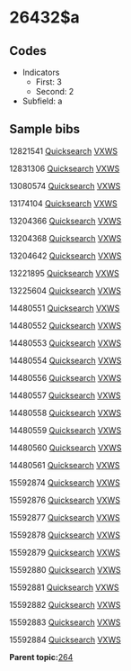 # 26432$a

## Codes

-   Indicators
    -   First: 3
    -   Second: 2
-   Subfield: a

## Sample bibs

12821541 [Quicksearch](https://search.library.yale.edu/catalog/12821541) [VXWS](http://prodorbis.library.yale.edu:7014/vxws/GetHoldingsService?bibId=12821541)

12831306 [Quicksearch](https://search.library.yale.edu/catalog/12831306) [VXWS](http://prodorbis.library.yale.edu:7014/vxws/GetHoldingsService?bibId=12831306)

13080574 [Quicksearch](https://search.library.yale.edu/catalog/13080574) [VXWS](http://prodorbis.library.yale.edu:7014/vxws/GetHoldingsService?bibId=13080574)

13174104 [Quicksearch](https://search.library.yale.edu/catalog/13174104) [VXWS](http://prodorbis.library.yale.edu:7014/vxws/GetHoldingsService?bibId=13174104)

13204366 [Quicksearch](https://search.library.yale.edu/catalog/13204366) [VXWS](http://prodorbis.library.yale.edu:7014/vxws/GetHoldingsService?bibId=13204366)

13204368 [Quicksearch](https://search.library.yale.edu/catalog/13204368) [VXWS](http://prodorbis.library.yale.edu:7014/vxws/GetHoldingsService?bibId=13204368)

13204642 [Quicksearch](https://search.library.yale.edu/catalog/13204642) [VXWS](http://prodorbis.library.yale.edu:7014/vxws/GetHoldingsService?bibId=13204642)

13221895 [Quicksearch](https://search.library.yale.edu/catalog/13221895) [VXWS](http://prodorbis.library.yale.edu:7014/vxws/GetHoldingsService?bibId=13221895)

13225604 [Quicksearch](https://search.library.yale.edu/catalog/13225604) [VXWS](http://prodorbis.library.yale.edu:7014/vxws/GetHoldingsService?bibId=13225604)

14480551 [Quicksearch](https://search.library.yale.edu/catalog/14480551) [VXWS](http://prodorbis.library.yale.edu:7014/vxws/GetHoldingsService?bibId=14480551)

14480552 [Quicksearch](https://search.library.yale.edu/catalog/14480552) [VXWS](http://prodorbis.library.yale.edu:7014/vxws/GetHoldingsService?bibId=14480552)

14480553 [Quicksearch](https://search.library.yale.edu/catalog/14480553) [VXWS](http://prodorbis.library.yale.edu:7014/vxws/GetHoldingsService?bibId=14480553)

14480554 [Quicksearch](https://search.library.yale.edu/catalog/14480554) [VXWS](http://prodorbis.library.yale.edu:7014/vxws/GetHoldingsService?bibId=14480554)

14480556 [Quicksearch](https://search.library.yale.edu/catalog/14480556) [VXWS](http://prodorbis.library.yale.edu:7014/vxws/GetHoldingsService?bibId=14480556)

14480557 [Quicksearch](https://search.library.yale.edu/catalog/14480557) [VXWS](http://prodorbis.library.yale.edu:7014/vxws/GetHoldingsService?bibId=14480557)

14480558 [Quicksearch](https://search.library.yale.edu/catalog/14480558) [VXWS](http://prodorbis.library.yale.edu:7014/vxws/GetHoldingsService?bibId=14480558)

14480559 [Quicksearch](https://search.library.yale.edu/catalog/14480559) [VXWS](http://prodorbis.library.yale.edu:7014/vxws/GetHoldingsService?bibId=14480559)

14480560 [Quicksearch](https://search.library.yale.edu/catalog/14480560) [VXWS](http://prodorbis.library.yale.edu:7014/vxws/GetHoldingsService?bibId=14480560)

14480561 [Quicksearch](https://search.library.yale.edu/catalog/14480561) [VXWS](http://prodorbis.library.yale.edu:7014/vxws/GetHoldingsService?bibId=14480561)

15592874 [Quicksearch](https://search.library.yale.edu/catalog/15592874) [VXWS](http://prodorbis.library.yale.edu:7014/vxws/GetHoldingsService?bibId=15592874)

15592876 [Quicksearch](https://search.library.yale.edu/catalog/15592876) [VXWS](http://prodorbis.library.yale.edu:7014/vxws/GetHoldingsService?bibId=15592876)

15592877 [Quicksearch](https://search.library.yale.edu/catalog/15592877) [VXWS](http://prodorbis.library.yale.edu:7014/vxws/GetHoldingsService?bibId=15592877)

15592878 [Quicksearch](https://search.library.yale.edu/catalog/15592878) [VXWS](http://prodorbis.library.yale.edu:7014/vxws/GetHoldingsService?bibId=15592878)

15592879 [Quicksearch](https://search.library.yale.edu/catalog/15592879) [VXWS](http://prodorbis.library.yale.edu:7014/vxws/GetHoldingsService?bibId=15592879)

15592880 [Quicksearch](https://search.library.yale.edu/catalog/15592880) [VXWS](http://prodorbis.library.yale.edu:7014/vxws/GetHoldingsService?bibId=15592880)

15592881 [Quicksearch](https://search.library.yale.edu/catalog/15592881) [VXWS](http://prodorbis.library.yale.edu:7014/vxws/GetHoldingsService?bibId=15592881)

15592882 [Quicksearch](https://search.library.yale.edu/catalog/15592882) [VXWS](http://prodorbis.library.yale.edu:7014/vxws/GetHoldingsService?bibId=15592882)

15592883 [Quicksearch](https://search.library.yale.edu/catalog/15592883) [VXWS](http://prodorbis.library.yale.edu:7014/vxws/GetHoldingsService?bibId=15592883)

15592884 [Quicksearch](https://search.library.yale.edu/catalog/15592884) [VXWS](http://prodorbis.library.yale.edu:7014/vxws/GetHoldingsService?bibId=15592884)

**Parent topic:**[264](../../tags/264/264.md)

